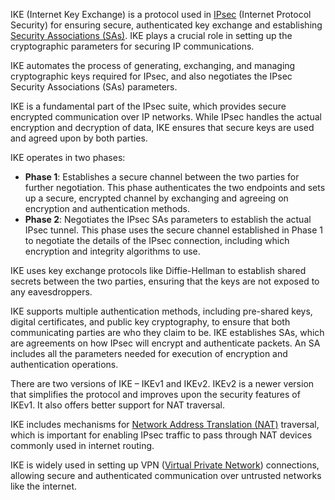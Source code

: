 IKE (Internet Key Exchange) is a protocol used in [IPsec](../protocols/ipsec.md) (Internet Protocol Security) for ensuring secure, authenticated key exchange and establishing [Security Associations (SAs)](../security/sas.md). IKE plays a crucial role in setting up the cryptographic parameters for securing IP communications.

IKE automates the process of generating, exchanging, and managing cryptographic keys required for IPsec, and also negotiates the IPsec Security Associations (SAs) parameters. 

IKE is a fundamental part of the IPsec suite, which provides secure encrypted communication over IP networks. While IPsec handles the actual encryption and decryption of data, IKE ensures that secure keys are used and agreed upon by both parties.

IKE operates in two phases:

- **Phase 1**: Establishes a secure channel between the two parties for further negotiation. This phase authenticates the two endpoints and sets up a secure, encrypted channel by exchanging and agreeing on encryption and authentication methods.
- **Phase 2**: Negotiates the IPsec SAs parameters to establish the actual IPsec tunnel. This phase uses the secure channel established in Phase 1 to negotiate the details of the IPsec connection, including which encryption and integrity algorithms to use.

IKE uses key exchange protocols like Diffie-Hellman to establish shared secrets between the two parties, ensuring that the keys are not exposed to any eavesdroppers.

IKE supports multiple authentication methods, including pre-shared keys, digital certificates, and public key cryptography, to ensure that both communicating parties are who they claim to be. IKE establishes SAs, which are agreements on how IPsec will encrypt and authenticate packets. An SA includes all the parameters needed for execution of encryption and authentication operations.

There are two versions of IKE – IKEv1 and IKEv2. IKEv2 is a newer version that simplifies the protocol and improves upon the security features of IKEv1. It also offers better support for NAT traversal.

IKE includes mechanisms for [Network Address Translation (NAT)](../networking/nat.md) traversal, which is important for enabling IPsec traffic to pass through NAT devices commonly used in internet routing.

IKE is widely used in setting up VPN ([Virtual Private Network](../security/vpns.md)) connections, allowing secure and authenticated communication over untrusted networks like the internet.
